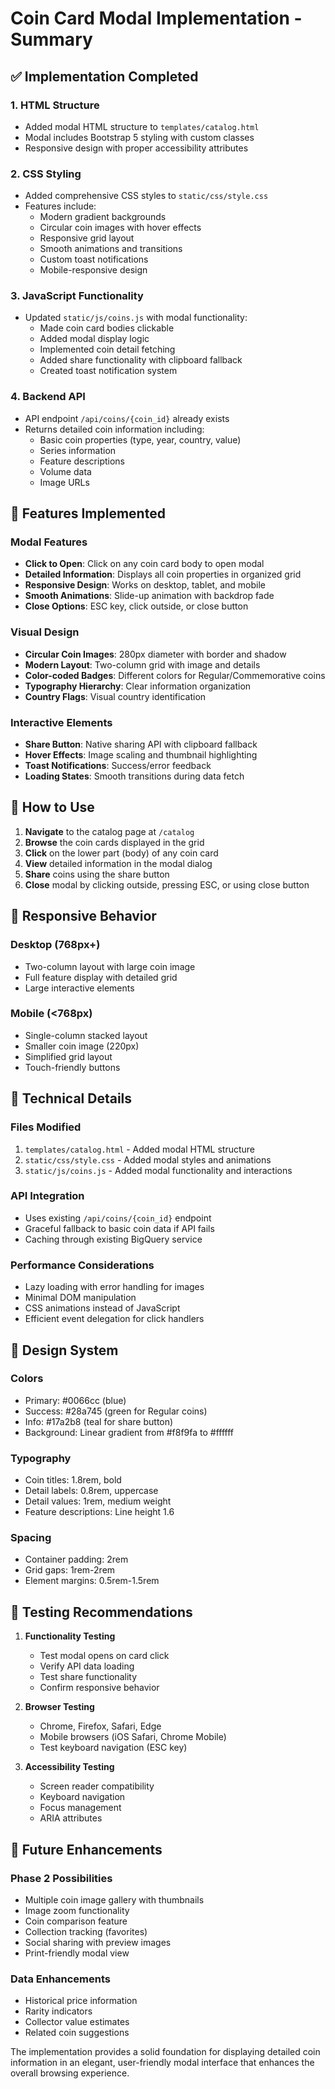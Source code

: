 # Coin Card Modal Implementation - Summary

## ✅ Implementation Completed

### 1. HTML Structure
- Added modal HTML structure to `templates/catalog.html`
- Modal includes Bootstrap 5 styling with custom classes
- Responsive design with proper accessibility attributes

### 2. CSS Styling
- Added comprehensive CSS styles to `static/css/style.css`
- Features include:
  - Modern gradient backgrounds
  - Circular coin images with hover effects
  - Responsive grid layout
  - Smooth animations and transitions
  - Custom toast notifications
  - Mobile-responsive design

### 3. JavaScript Functionality
- Updated `static/js/coins.js` with modal functionality:
  - Made coin card bodies clickable
  - Added modal display logic
  - Implemented coin detail fetching
  - Added share functionality with clipboard fallback
  - Created toast notification system

### 4. Backend API
- API endpoint `/api/coins/{coin_id}` already exists
- Returns detailed coin information including:
  - Basic coin properties (type, year, country, value)
  - Series information
  - Feature descriptions
  - Volume data
  - Image URLs

## 🎯 Features Implemented

### Modal Features
- **Click to Open**: Click on any coin card body to open modal
- **Detailed Information**: Displays all coin properties in organized grid
- **Responsive Design**: Works on desktop, tablet, and mobile
- **Smooth Animations**: Slide-up animation with backdrop fade
- **Close Options**: ESC key, click outside, or close button

### Visual Design
- **Circular Coin Images**: 280px diameter with border and shadow
- **Modern Layout**: Two-column grid with image and details
- **Color-coded Badges**: Different colors for Regular/Commemorative coins
- **Typography Hierarchy**: Clear information organization
- **Country Flags**: Visual country identification

### Interactive Elements
- **Share Button**: Native sharing API with clipboard fallback
- **Hover Effects**: Image scaling and thumbnail highlighting
- **Toast Notifications**: Success/error feedback
- **Loading States**: Smooth transitions during data fetch

## 🚀 How to Use

1. **Navigate** to the catalog page at `/catalog`
2. **Browse** the coin cards displayed in the grid
3. **Click** on the lower part (body) of any coin card
4. **View** detailed information in the modal dialog
5. **Share** coins using the share button
6. **Close** modal by clicking outside, pressing ESC, or using close button

## 📱 Responsive Behavior

### Desktop (768px+)
- Two-column layout with large coin image
- Full feature display with detailed grid
- Large interactive elements

### Mobile (<768px)
- Single-column stacked layout
- Smaller coin image (220px)
- Simplified grid layout
- Touch-friendly buttons

## 🔧 Technical Details

### Files Modified
1. `templates/catalog.html` - Added modal HTML structure
2. `static/css/style.css` - Added modal styles and animations
3. `static/js/coins.js` - Added modal functionality and interactions

### API Integration
- Uses existing `/api/coins/{coin_id}` endpoint
- Graceful fallback to basic coin data if API fails
- Caching through existing BigQuery service

### Performance Considerations
- Lazy loading with error handling for images
- Minimal DOM manipulation
- CSS animations instead of JavaScript
- Efficient event delegation for click handlers

## 🎨 Design System

### Colors
- Primary: #0066cc (blue)
- Success: #28a745 (green for Regular coins)
- Info: #17a2b8 (teal for share button)
- Background: Linear gradient from #f8f9fa to #ffffff

### Typography
- Coin titles: 1.8rem, bold
- Detail labels: 0.8rem, uppercase
- Detail values: 1rem, medium weight
- Feature descriptions: Line height 1.6

### Spacing
- Container padding: 2rem
- Grid gaps: 1rem-2rem
- Element margins: 0.5rem-1.5rem

## 🧪 Testing Recommendations

1. **Functionality Testing**
   - Test modal opens on card click
   - Verify API data loading
   - Test share functionality
   - Confirm responsive behavior

2. **Browser Testing**
   - Chrome, Firefox, Safari, Edge
   - Mobile browsers (iOS Safari, Chrome Mobile)
   - Test keyboard navigation (ESC key)

3. **Accessibility Testing**
   - Screen reader compatibility
   - Keyboard navigation
   - Focus management
   - ARIA attributes

## 🔮 Future Enhancements

### Phase 2 Possibilities
- Multiple coin image gallery with thumbnails
- Image zoom functionality
- Coin comparison feature
- Collection tracking (favorites)
- Social sharing with preview images
- Print-friendly modal view

### Data Enhancements
- Historical price information
- Rarity indicators
- Collector value estimates
- Related coin suggestions

The implementation provides a solid foundation for displaying detailed coin information in an elegant, user-friendly modal interface that enhances the overall browsing experience.
